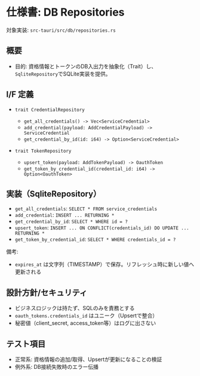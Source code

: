 # 仕様書: DB Repositories

対象実装: `src-tauri/src/db/repositories.rs`

## 概要

- 目的: 資格情報とトークンのDB入出力を抽象化（Trait）し、`SqliteRepository`でSQLite実装を提供。

## I/F 定義

- `trait CredentialRepository`
  - `get_all_credentials() -> Vec<ServiceCredential>`
  - `add_credential(payload: AddCredentialPayload) -> ServiceCredential`
  - `get_credential_by_id(id: i64) -> Option<ServiceCredential>`

- `trait TokenRepository`
  - `upsert_token(payload: AddTokenPayload) -> OauthToken`
  - `get_token_by_credential_id(credential_id: i64) -> Option<OauthToken>`

## 実装（SqliteRepository）

- `get_all_credentials`: `SELECT * FROM service_credentials`
- `add_credential`: `INSERT ... RETURNING *`
- `get_credential_by_id`: `SELECT * WHERE id = ?`
- `upsert_token`: `INSERT ... ON CONFLICT(credentials_id) DO UPDATE ... RETURNING *`
- `get_token_by_credential_id`: `SELECT * WHERE credentials_id = ?`

備考:

- `expires_at` は文字列（TIMESTAMP）で保存。リフレッシュ時に新しい値へ更新される

## 設計方針/セキュリティ

- ビジネスロジックは持たず、SQLのみを責務とする
- `oauth_tokens.credentials_id` はユニーク（Upsertで整合）
- 秘密値（client_secret, access_token等）はログに出さない

## テスト項目

- 正常系: 資格情報の追加/取得、Upsertが更新になることの検証
- 例外系: DB接続失敗時のエラー伝播

 

